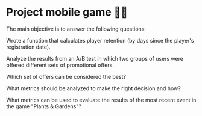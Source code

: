 # Project mobile game 📱👾
The main objective is to answer the following questions:



Wrote a function that calculates player retention (by days since the player's registration date).


Analyze the results from an A/B test in which two groups of users were offered different sets of promotional offers. 

Which set of offers can be considered the best? 

What metrics should be analyzed to make the right decision and how?



What metrics can be used to evaluate the results of the most recent event in the game "Plants & Gardens"?


